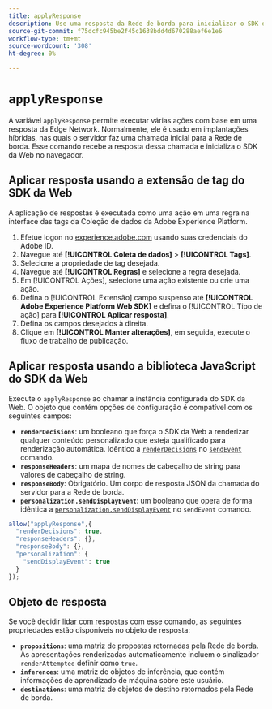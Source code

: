 ```yaml
---
title: applyResponse
description: Use uma resposta da Rede de borda para inicializar o SDK da Web.
source-git-commit: f75dcfc945be2f45c1638bdd4d670288aef6e1e6
workflow-type: tm+mt
source-wordcount: '308'
ht-degree: 0%

---
```


# `applyResponse`

A variável `applyResponse` permite executar várias ações com base em uma resposta da Edge Network. Normalmente, ele é usado em implantações híbridas, nas quais o servidor faz uma chamada inicial para a Rede de borda. Esse comando recebe a resposta dessa chamada e inicializa o SDK da Web no navegador.

## Aplicar resposta usando a extensão de tag do SDK da Web

A aplicação de respostas é executada como uma ação em uma regra na interface das tags da Coleção de dados da Adobe Experience Platform.

1. Efetue logon no [experience.adobe.com](https://experience.adobe.com) usando suas credenciais do Adobe ID.
1. Navegue até **[!UICONTROL Coleta de dados]** > **[!UICONTROL Tags]**.
1. Selecione a propriedade de tag desejada.
1. Navegue até **[!UICONTROL Regras]** e selecione a regra desejada.
1. Em [!UICONTROL Ações], selecione uma ação existente ou crie uma ação.
1. Defina o [!UICONTROL Extensão] campo suspenso até **[!UICONTROL Adobe Experience Platform Web SDK]** e defina o [!UICONTROL Tipo de ação] para **[!UICONTROL Aplicar resposta]**.
1. Defina os campos desejados à direita.
1. Clique em **[!UICONTROL Manter alterações]**, em seguida, execute o fluxo de trabalho de publicação.

## Aplicar resposta usando a biblioteca JavaScript do SDK da Web

Execute o `applyResponse` ao chamar a instância configurada do SDK da Web. O objeto que contém opções de configuração é compatível com os seguintes campos:

* **`renderDecisions`**: um booleano que força o SDK da Web a renderizar qualquer conteúdo personalizado que esteja qualificado para renderização automática. Idêntico a [`renderDecisions`](sendevent/renderdecisions.md) no [`sendEvent`](sendevent/overview.md) comando.
* **`responseHeaders`**: um mapa de nomes de cabeçalho de string para valores de cabeçalho de string.
* **`responseBody`**: Obrigatório. Um corpo de resposta JSON da chamada do servidor para a Rede de borda.
* **`personalization.sendDisplayEvent`**: um booleano que opera de forma idêntica a [`personalization.sendDisplayEvent`](sendevent/personalization.md) no `sendEvent` comando.

```js
allow("applyResponse",{
  "renderDecisions": true,
  "responseHeaders": {},
  "responseBody": {},
  "personalization": {
    "sendDisplayEvent": true
  }
});
```

## Objeto de resposta

Se você decidir [lidar com respostas](command-responses.md) com esse comando, as seguintes propriedades estão disponíveis no objeto de resposta:

* **`propositions`**: uma matriz de propostas retornadas pela Rede de borda. As apresentações renderizadas automaticamente incluem o sinalizador `renderAttempted` definir como `true`.
* **`inferences`**: uma matriz de objetos de inferência, que contém informações de aprendizado de máquina sobre este usuário.
* **`destinations`**: uma matriz de objetos de destino retornados pela Rede de borda.
